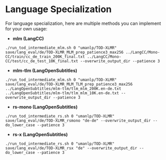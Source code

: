 # Language Specialization

For language specialization, here are multiple methods you can implement for your own usage:

- **mlm (LangCC)**
```
./run_tod_intermediate_mlm.sh 0 "umanlp/TOD-XLMR" save/lang_eval/de/TOD-XLMR_MLM_prep_patience3_max256 ../LangCC/Mono-CC/train/cc_de_train_200K_final.txt ../LangCC/Mono-CC/test/cc_de_test_10K_final.txt --overwrite_output_dir --patience 3
```

- **mlm-tlm (LangOpenSubtitles)**
```
./run_tod_intermediate_mlm.sh 0 "umanlp/TOD-XLMR" save/lang_eval/de/TOD-XLMR_MLM_TLM_prep_patience3_max256 ../LangOpenSubtitles/mlm-tlm/tlm_mlm_200K.en-de.txt ../LangOpenSubtitles/mlm-tlm/tlm_mlm_10K.en-de.txt --overwrite_output_dir --patience 3
```

- **rs-mono (LangOpenSubtitles)**
```
./run_tod_intermediate_rs.sh 0 "umanlp/TOD-XLMR" save/lang_eval/de/TOD-XLMR_rsmono "de-de" --overwrite_output_dir --do_lower_case --patience 3
```

- **rs-x (LangOpenSubtitles)**
```
./run_tod_intermediate_rs.sh 0 "umanlp/TOD-XLMR" save/lang_eval/de/TOD-XLMR_rsx "de" --overwrite_output_dir --do_lower_case --patience 3
```


